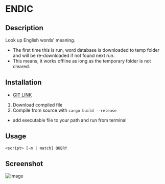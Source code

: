 # ENDIC

## Description
Look up English words' meaning.
- The first time this is run, word database is downloaded to temp folder and will be re-downloaded if not found next run.
- This means, it works offline as long as the temporary folder is not cleared.

## Installation
- [GIT LINK](https://github.com/kamildemocko/Endic.git)

1. Download compiled file 
2. Compile from source with `cargo build --release`

- add executable file to your path and run from terminal

## Usage
`<script> [-m | match] QUERY`

## Screenshot
![image](https://github.com/user-attachments/assets/4a019776-c85c-4f35-8875-c6bd9805cf9f)


